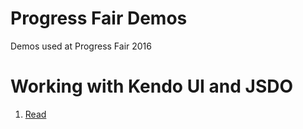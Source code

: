 # Progress Fair Demos
Demos used at Progress Fair 2016

# Working with Kendo UI and JSDO
1. [Read](http://dojo.telerik.com/@pkolev/oQEvo/4)

